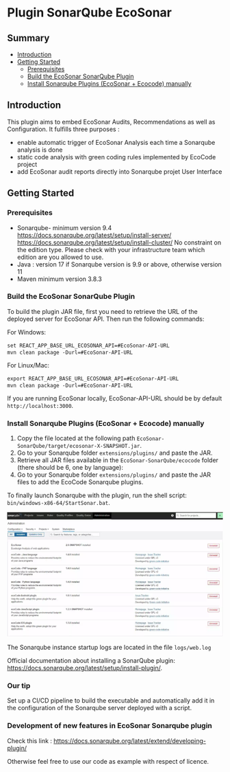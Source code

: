 # Plugin SonarQube EcoSonar

## Summary

- [Introduction](#introduction)
- [Getting Started](#getting-started)
  - [Prerequisites](#prerequisites)
  - [Build the EcoSonar SonarQube Plugin](#build)
  - [Install Sonarqube Plugins (EcoSonar + Ecocode) manually](#install)


<a name="introduction"></a>

## Introduction

This plugin aims to embed EcoSonar Audits, Recommendations as well as Configuration.
It fulfills three purposes :

- enable automatic trigger of EcoSonar Analysis each time a Sonarqube analysis is done
- static code analysis with green coding rules implemented by EcoCode project
- add EcoSonar audit reports directly into Sonarqube projet User Interface

<a name="getting-started"></a>

## Getting Started

<a name="prerequisites"></a>

### Prerequisites

- Sonarqube- minimum version 9.4
  https://docs.sonarqube.org/latest/setup/install-server/
  https://docs.sonarqube.org/latest/setup/install-cluster/
  No constraint on the edition type. Please check with your infrastructure team which edition are you allowed to use.
- Java : version 17 if Sonarqube version is 9.9 or above, otherwise version 11
- Maven minimum version 3.8.3

<a name="build"></a>

### Build the EcoSonar SonarQube Plugin 

To build the plugin JAR file, first you need to retrieve the URL of the deployed server for EcoSonar API.
Then run the following commands:

For Windows:

```
set REACT_APP_BASE_URL_ECOSONAR_API=#EcoSonar-API-URL
mvn clean package -Durl=#EcoSonar-API-URL
```

For Linux/Mac:

```
export REACT_APP_BASE_URL_ECOSONAR_API=#EcoSonar-API-URL
mvn clean package -Durl=#EcoSonar-API-URL
```

If you are running EcoSonar locally, EcoSonar-API-URL should be by default `http://localhost:3000`.

<a name="install"></a>

### Install Sonarqube Plugins (EcoSonar + Ecocode) manually

1. Copy the file located at the following path `EcoSonar-SonarQube/target/ecosonar-X-SNAPSHOT.jar`.
2. Go to your Sonarqube folder `extensions/plugins/` and paste the JAR.
3. Retrieve all JAR files available in the `EcoSonar-SonarQube/ecocode` folder (there should be 6, one by language):
4. Go to your Sonarqube folder `extensions/plugins/` and paste the JAR files to add the EcoCode Sonarqube plugins.

To finally launch Sonarqube with the plugin, run the shell script: `bin/windows-x86-64/StartSonar.bat`.

![Ecosonar Plugin Sonarqube](../images/ecosonar-plugin.webp)

The Sonarqube instance startup logs are located in the file `logs/web.log`

Official documentation about installing a SonarQube plugin: https://docs.sonarqube.org/latest/setup/install-plugin/.

### Our tip

Set up a CI/CD pipeline to build the executable and automatically add it in the configuration of the Sonarqube server deployed with a script.

### Development of new features in EcoSonar Sonarqube plugin

Check this link : https://docs.sonarqube.org/latest/extend/developing-plugin/

Otherwise feel free to use our code as example with respect of licence.
